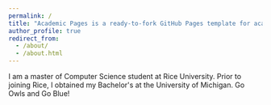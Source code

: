 ```yaml
---
permalink: /
title: "Academic Pages is a ready-to-fork GitHub Pages template for academic personal websites"
author_profile: true
redirect_from: 
  - /about/
  - /about.html
---
```

I am a master of Computer Science student at Rice University. Prior to joining Rice, I obtained my Bachelor's at the University of Michigan. Go Owls and Go Blue!

